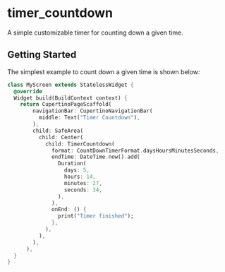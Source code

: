 # timer_countdown

A simple customizable timer for counting down a given time.




## Getting Started

The simplest example to count down a given time is shown below:

```dart
class MyScreen extends StatelessWidget {
  @override
  Widget build(BuildContext context) {
    return CupertinoPageScaffold(
        navigationBar: CupertinoNavigationBar(
          middle: Text("Timer Countdown"),
        ),
        child: SafeArea(
          child: Center(
            child: TimerCountdown(
              format: CountDownTimerFormat.daysHoursMinutesSeconds,
              endTime: DateTime.now().add(
                Duration(
                  days: 5,
                  hours: 14,
                  minutes: 27,
                  seconds: 34,
                ),
              ),
              onEnd: () {
                print("Timer finished");
              },
            ),
          ),
        ),
      ),
  }
}
```




